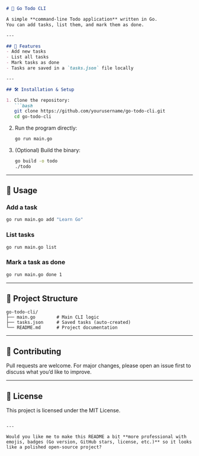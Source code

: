 
````markdown
# 📝 Go Todo CLI

A simple **command-line Todo application** written in Go.  
You can add tasks, list them, and mark them as done.

---

## 🚀 Features
- Add new tasks
- List all tasks
- Mark tasks as done
- Tasks are saved in a `tasks.json` file locally

---

## 🛠️ Installation & Setup

1. Clone the repository:
   ```bash
   git clone https://github.com/yourusername/go-todo-cli.git
   cd go-todo-cli
````

2. Run the program directly:

   ```bash
   go run main.go
   ```

3. (Optional) Build the binary:

   ```bash
   go build -o todo
   ./todo
   ```

---

## 📌 Usage

### Add a task

```bash
go run main.go add "Learn Go"
```

### List tasks

```bash
go run main.go list
```

### Mark a task as done

```bash
go run main.go done 1
```

---

## 📂 Project Structure

```
go-todo-cli/
├── main.go        # Main CLI logic
├── tasks.json     # Saved tasks (auto-created)
└── README.md      # Project documentation
```

---

## 🙌 Contributing

Pull requests are welcome. For major changes, please open an issue first to discuss what you’d like to improve.

---

## 📜 License

This project is licensed under the MIT License.

```

---

Would you like me to make this README a bit **more professional with emojis, badges (Go version, GitHub stars, license, etc.)** so it looks like a polished open-source project?
```
